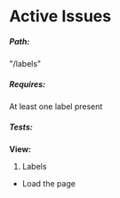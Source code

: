 # Active Issues

##### Path:
"/labels"

##### Requires:
At least one label present

##### Tests:
**View:**

1. Labels
  * Load the page